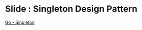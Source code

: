 # Slide : Singleton Design Pattern

[Go - Singleton](https://talks.godoc.org/github.com/akwanmaroso/go-slide-designpattern/singleton/singleton.slide)
